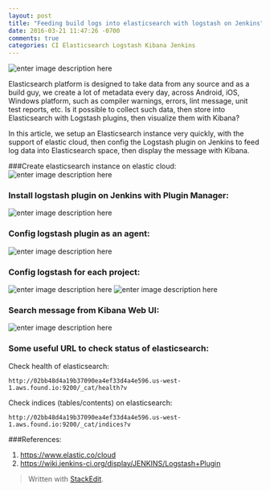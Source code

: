 ```yaml
---
layout: post
title: "Feeding build logs into elasticsearch with logstash on Jenkins"
date: 2016-03-21 11:47:26 -0700
comments: true
categories: CI Elasticsearch Logstash Kibana Jenkins
---
```

![enter image description here](https://lh3.googleusercontent.com/-AdsV-jHNTfA/VvBBBCryniI/AAAAAAAAEEk/LctcadsOSwAR2lnqdOxpxJUQdgurnCbHA/s600/BuildLogCollectionPipeline+%25282%2529.png "BuildLogCollectionPipeline &#40;2&#41;.png")

Elasticsearch platform is designed to take data from any source and as a build guy, we create a lot of metadata every day, across Android, iOS, Windows platform, such as compiler warnings, errors, lint message, unit test reports, etc. Is it possible to collect such data, then store into Elasticsearch with Logstash plugins, then visualize them with Kibana?

In this article, we setup an Elasticsearch instance very quickly, with the support of elastic cloud, then config the Logstash plugin on Jenkins to feed log data into Elasticsearch space, then display the message with Kibana.

<!-- more -->

###Create elasticsearch instance on elastic cloud:
![enter image description here](https://lh3.googleusercontent.com/-xgIACl1UHFM/VuItxKcMS3I/AAAAAAAAECA/N78QxZachx0aMysdbsfY3VtcRgp40M6Xw/s600/Screen+Shot+2016-03-10+at+6.30.03+PM.png "Screen Shot 2016-03-10 at 6.30.03 PM.png")

### Install logstash plugin on Jenkins with Plugin Manager:
![enter image description here](https://lh3.googleusercontent.com/-fbTQCm8VCIo/VuIs5Qk7j5I/AAAAAAAAEBw/J_kEmkW-gf0Shr6Hi7GbuXYAoxVy-7GrQ/s1200/Screen+Shot+2016-03-10+at+6.25.34+PM.png "Screen Shot 2016-03-10 at 6.25.34 PM.png")

### Config logstash plugin as an agent:
![enter image description here](https://lh3.googleusercontent.com/-2XN3VyQvZhE/VuIt8XeDuLI/AAAAAAAAECI/SMd98pqVqdcpxZoYsFU4BNYZ8GQJIcWyw/s600/Screen+Shot+2016-03-10+at+6.28.10+PM.png "Screen Shot 2016-03-10 at 6.28.10 PM.png")

### Config logstash for each project:
![enter image description here](https://lh3.googleusercontent.com/-swBgeznEUNY/VuIuLocDnOI/AAAAAAAAECQ/pyA-RBdpM7cTVCOfaqo6e6uKY7P_fiNPg/s600/Screen+Shot+2016-03-10+at+6.31.52+PM.png "Screen Shot 2016-03-10 at 6.31.52 PM.png")
![enter image description here](https://lh3.googleusercontent.com/-9YqKZ39g248/VuIuQkOTPeI/AAAAAAAAECY/7J-PSi5O9UoDItYQC5j1kdPT_Yy91QHjw/s600/Screen+Shot+2016-03-10+at+6.31.39+PM.png "Screen Shot 2016-03-10 at 6.31.39 PM.png")

### Search message from Kibana Web UI:
![enter image description here](https://lh3.googleusercontent.com/-VvwIFnL0PLQ/VuIu_plyA4I/AAAAAAAAECw/k-2xBoXGfNI_AH4oRwZdPCdu5XVBRAQBA/s600/Screen+Shot+2016-03-10+at+6.35.05+PM.png "Screen Shot 2016-03-10 at 6.35.05 PM.png")

### Some useful URL to check status of elasticsearch:
Check health of elasticsearch:
```
http://02bb48d4a19b37090ea4ef33d4a4e596.us-west-1.aws.found.io:9200/_cat/health?v
```
Check indices (tables/contents) on elasticsearch:
```
http://02bb48d4a19b37090ea4ef33d4a4e596.us-west-1.aws.found.io:9200/_cat/indices?v
```

###References:
1. https://www.elastic.co/cloud
2. https://wiki.jenkins-ci.org/display/JENKINS/Logstash+Plugin

> Written with [StackEdit](https://stackedit.io/).
